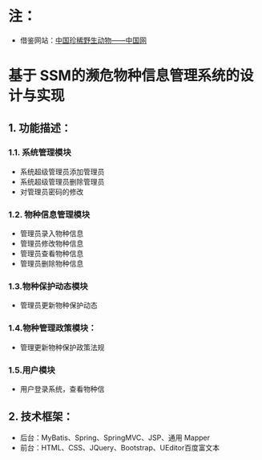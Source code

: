 # 注：
* 借鉴网站：[中国珍稀野生动物——中国网](http://www.china.com.cn/aboutchina/zhuanti/ysdw/node_7056247.htm)
# 基于 SSM的濒危物种信息管理系统的设计与实现
## 1. 功能描述：
### 1.1. 系统管理模块
* 系统超级管理员添加管理员
* 系统超级管理员删除管理员
* 对管理员密码的修改
### 1.2. 物种信息管理模块
* 管理员录入物种信息
* 管理员修改物种信息
* 管理员查看物种信息
* 管理员删除物种信息
### 1.3.物种保护动态模块
* 管理员更新物种保护动态
### 1.4.物种管理政策模块：
* 管理更新物种保护政策法规
### 1.5.用户模块
* 用户登录系统，查看物种信
## 2. 技术框架：
* 后台：MyBatis、Spring、SpringMVC、JSP、通用 Mapper
* 前台：HTML、CSS、JQuery、Bootstrap、UEditor百度富文本
